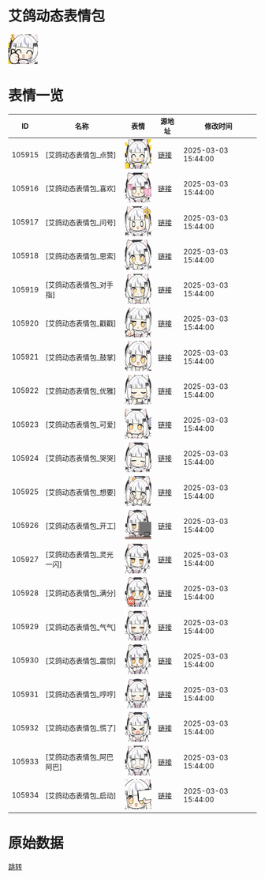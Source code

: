 # 艾鸽动态表情包

<img src="./cover.png" height="60" alt="cover" />

# 表情一览

|ID|名称|表情|源地址|修改时间|
|----|----|----|----|----|
|105915|[艾鸽动态表情包_点赞]|<img src="./pic/105915_%5B艾鸽动态表情包_点赞%5D.gif" height="60" alt="点赞"/>|[链接](https://i0.hdslb.com/bfs/garb/222f0e295b765873f49a2c80eb560d6df7b63340.gif)|2025-03-03 15:44:00|
|105916|[艾鸽动态表情包_喜欢]|<img src="./pic/105916_%5B艾鸽动态表情包_喜欢%5D.gif" height="60" alt="喜欢"/>|[链接](https://i0.hdslb.com/bfs/garb/ba51d62a3855e89a5266d4e68707246867f5a930.gif)|2025-03-03 15:44:00|
|105917|[艾鸽动态表情包_问号]|<img src="./pic/105917_%5B艾鸽动态表情包_问号%5D.gif" height="60" alt="问号"/>|[链接](https://i0.hdslb.com/bfs/garb/e1bbc802a65ed0c247b8ea1d4cda85df4274ce40.gif)|2025-03-03 15:44:00|
|105918|[艾鸽动态表情包_思索]|<img src="./pic/105918_%5B艾鸽动态表情包_思索%5D.gif" height="60" alt="思索"/>|[链接](https://i0.hdslb.com/bfs/garb/7354ca2da1f8e4a8cf45e13fc65fa5195cc91f23.gif)|2025-03-03 15:44:00|
|105919|[艾鸽动态表情包_对手指]|<img src="./pic/105919_%5B艾鸽动态表情包_对手指%5D.gif" height="60" alt="对手指"/>|[链接](https://i0.hdslb.com/bfs/garb/8ad0f34fc26e9ca7a4f094fdbc1455d8a1b16bb6.gif)|2025-03-03 15:44:00|
|105920|[艾鸽动态表情包_戳戳]|<img src="./pic/105920_%5B艾鸽动态表情包_戳戳%5D.gif" height="60" alt="戳戳"/>|[链接](https://i0.hdslb.com/bfs/garb/d87ab0acda116ae45aa24b50629eac7a973983b8.gif)|2025-03-03 15:44:00|
|105921|[艾鸽动态表情包_鼓掌]|<img src="./pic/105921_%5B艾鸽动态表情包_鼓掌%5D.gif" height="60" alt="鼓掌"/>|[链接](https://i0.hdslb.com/bfs/garb/e4becd28da72609236f79e7c80b125647069986e.gif)|2025-03-03 15:44:00|
|105922|[艾鸽动态表情包_优雅]|<img src="./pic/105922_%5B艾鸽动态表情包_优雅%5D.gif" height="60" alt="优雅"/>|[链接](https://i0.hdslb.com/bfs/garb/1e5a9a15c2fcce99c87fc850edee6bdca8d62837.gif)|2025-03-03 15:44:00|
|105923|[艾鸽动态表情包_可爱]|<img src="./pic/105923_%5B艾鸽动态表情包_可爱%5D.gif" height="60" alt="可爱"/>|[链接](https://i0.hdslb.com/bfs/garb/12960b8c42bca542240567da564702bb88501b48.gif)|2025-03-03 15:44:00|
|105924|[艾鸽动态表情包_哭哭]|<img src="./pic/105924_%5B艾鸽动态表情包_哭哭%5D.gif" height="60" alt="哭哭"/>|[链接](https://i0.hdslb.com/bfs/garb/c8ca0533c880ef36e3d36d8a399b22d9e501f5d1.gif)|2025-03-03 15:44:00|
|105925|[艾鸽动态表情包_想要]|<img src="./pic/105925_%5B艾鸽动态表情包_想要%5D.gif" height="60" alt="想要"/>|[链接](https://i0.hdslb.com/bfs/garb/76e3eff11229f37f304b5cbe8234850334650d9d.gif)|2025-03-03 15:44:00|
|105926|[艾鸽动态表情包_开工]|<img src="./pic/105926_%5B艾鸽动态表情包_开工%5D.gif" height="60" alt="开工"/>|[链接](https://i0.hdslb.com/bfs/garb/a72bb807aa43df84c024f59b85739feaa013bd47.gif)|2025-03-03 15:44:00|
|105927|[艾鸽动态表情包_灵光一闪]|<img src="./pic/105927_%5B艾鸽动态表情包_灵光一闪%5D.gif" height="60" alt="灵光一闪"/>|[链接](https://i0.hdslb.com/bfs/garb/de0f220c50c072290d7c9ea5ccdede2daea08e46.gif)|2025-03-03 15:44:00|
|105928|[艾鸽动态表情包_满分]|<img src="./pic/105928_%5B艾鸽动态表情包_满分%5D.gif" height="60" alt="满分"/>|[链接](https://i0.hdslb.com/bfs/garb/f28a49846739a4774ed2ce39f0283393b03947ad.gif)|2025-03-03 15:44:00|
|105929|[艾鸽动态表情包_气气]|<img src="./pic/105929_%5B艾鸽动态表情包_气气%5D.gif" height="60" alt="气气"/>|[链接](https://i0.hdslb.com/bfs/garb/13f2146b6ef3090e4a66afada1f2b1fad823a21c.gif)|2025-03-03 15:44:00|
|105930|[艾鸽动态表情包_震惊]|<img src="./pic/105930_%5B艾鸽动态表情包_震惊%5D.gif" height="60" alt="震惊"/>|[链接](https://i0.hdslb.com/bfs/garb/b23c939f6b927a6013d237e4ecf2b8f2360c9af3.gif)|2025-03-03 15:44:00|
|105931|[艾鸽动态表情包_哼哼]|<img src="./pic/105931_%5B艾鸽动态表情包_哼哼%5D.gif" height="60" alt="哼哼"/>|[链接](https://i0.hdslb.com/bfs/garb/b0a5f13c00579e52a9b066db35d7b34e1020977b.gif)|2025-03-03 15:44:00|
|105932|[艾鸽动态表情包_慌了]|<img src="./pic/105932_%5B艾鸽动态表情包_慌了%5D.gif" height="60" alt="慌了"/>|[链接](https://i0.hdslb.com/bfs/garb/13605b35a013d11c879d59fb6417294dfee92f36.gif)|2025-03-03 15:44:00|
|105933|[艾鸽动态表情包_阿巴阿巴]|<img src="./pic/105933_%5B艾鸽动态表情包_阿巴阿巴%5D.gif" height="60" alt="阿巴阿巴"/>|[链接](https://i0.hdslb.com/bfs/garb/6cb22e407f32b47af898e007ff9811d046300093.gif)|2025-03-03 15:44:00|
|105934|[艾鸽动态表情包_启动]|<img src="./pic/105934_%5B艾鸽动态表情包_启动%5D.gif" height="60" alt="启动"/>|[链接](https://i0.hdslb.com/bfs/garb/ba6fd7c3eb3f78bbf082c3f0d7c50dd794fbcfdf.gif)|2025-03-03 15:44:00|

# 原始数据

[跳转](./raw.json)

